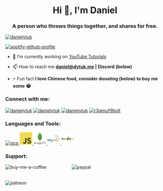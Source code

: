 <h1 align="center">Hi 👋, I'm Daniel</h1>
<h3 align="center">A person who throws things together, and shares for free.</h3>

<p align="left"> <a href="https://twitter.com/danielytuk" target="blank"><img src="https://img.shields.io/twitter/follow/danielytuk?logo=twitter&style=for-the-badge" alt="danielytuk" /></a> </p>

[![spotify-github-profile](https://spotify-github-profile.vercel.app/api/view?uid=pdtwi8vbk6it5t8keptjf5slt&cover_image=true&theme=natemoo-re&bar_color=53b14f&bar_color_cover=false)](https://github.com/kittinan/spotify-github-profile)

- 🔭 I’m currently working on [YouTube Tutorials](https://youtube.com/danielytuk)

- 📫 How to reach me **daniel@dytuk.me | Discord (below)**

- ⚡ Fun fact **I love Chinese food, consider donating (below) to buy me some 😂**

<h3 align="left">Connect with me:</h3>
<p align="left">
<a href="https://twitter.com/danielytuk" target="blank"><img align="center" src="https://raw.githubusercontent.com/rahuldkjain/github-profile-readme-generator/master/src/images/icons/Social/twitter.svg" alt="danielytuk" height="30" width="40" /></a>
<a href="https://instagram.com/danielytuk" target="blank"><img align="center" src="https://raw.githubusercontent.com/rahuldkjain/github-profile-readme-generator/master/src/images/icons/Social/instagram.svg" alt="danielytuk" height="30" width="40" /></a>
<a href="https://www.youtube.com/c/danielytuk" target="blank"><img align="center" src="https://raw.githubusercontent.com/rahuldkjain/github-profile-readme-generator/master/src/images/icons/Social/youtube.svg" alt="danielytuk" height="30" width="40" /></a>
<a href="https://discord.gg/r3gmuYBtuX" target="blank"><img align="center" src="https://raw.githubusercontent.com/rahuldkjain/github-profile-readme-generator/master/src/images/icons/Social/discord.svg" alt="r3gmuYBtuX" height="30" width="40" /></a>
</p>

<h3 align="left">Languages and Tools:</h3>
<p align="left"> <a href="https://cloud.google.com" target="_blank" rel="noreferrer"> <img src="https://www.vectorlogo.zone/logos/google_cloud/google_cloud-icon.svg" alt="gcp" width="40" height="40"/> </a> <a href="https://developer.mozilla.org/en-US/docs/Web/JavaScript" target="_blank" rel="noreferrer"> <img src="https://raw.githubusercontent.com/devicons/devicon/master/icons/javascript/javascript-original.svg" alt="javascript" width="40" height="40"/> </a> <a href="https://www.mongodb.com/" target="_blank" rel="noreferrer"> <img src="https://raw.githubusercontent.com/devicons/devicon/master/icons/mongodb/mongodb-original-wordmark.svg" alt="mongodb" width="40" height="40"/> </a> <a href="https://www.mysql.com/" target="_blank" rel="noreferrer"> <img src="https://raw.githubusercontent.com/devicons/devicon/master/icons/mysql/mysql-original-wordmark.svg" alt="mysql" width="40" height="40"/> </a> <a href="https://nodejs.org" target="_blank" rel="noreferrer"> <img src="https://raw.githubusercontent.com/devicons/devicon/master/icons/nodejs/nodejs-original-wordmark.svg" alt="nodejs" width="40" height="40"/> </a> </p>

<h3 align="left">Support:</h3>
<p><a href="https://www.buymeacoffee.com/danielytuk"> <img align="left" src="https://cdn.buymeacoffee.com/buttons/v2/default-yellow.png" height="50" width="210" alt="buy-me-a-coffee" /></a><a href="https://www.paypal.me/dytukmedia"> <img align="left" src="https://i.ibb.co/fdpj8p8/paypal-donate-button.png" height="50" width="210" alt="paypal" /></a><a href="https://www.patreon.com/danielytuk"> <img align="left" src="https://i.ibb.co/hZVcbq9/patreon-button.png" height="50" width="210" alt="patreon" /></a></p>
